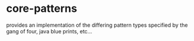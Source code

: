 core-patterns
=============

provides an implementation of the differing pattern types specified by the gang of four, java blue prints, etc...